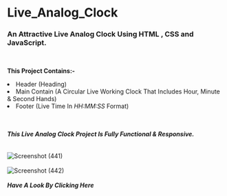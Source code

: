 # Live_Analog_Clock
<h3><b>An Attractive Live Analog Clock Using HTML , CSS and JavaScript.</b></h3>
<br>

<b>This Project Contains:-</b>

<li>Header (Heading)</li>
<li>Main Contain (A Circular Live Working Clock That Includes Hour, Minute & Second Hands)</li>
<li>Footer (Live Time In <i>HH:MM:SS</i> Format)</li>
<br><br>

<b><i>This Live Analog Clock Project Is Fully Functional & Responsive.</i></b> 
<br><br><br>
![Screenshot (441)](https://user-images.githubusercontent.com/85762282/158080724-d66a96dc-a2ef-4c49-b7f1-74c85d9fef2d.png)
<br><br>
![Screenshot (442)](https://user-images.githubusercontent.com/85762282/158080726-c6096459-a4e6-4d9a-8742-6424677d4e52.png)
<br><br>
<a href="https://kanha412.github.io/Live_Analog_Clock" target="_blank" style="text-decoration:none;"><i><b>Have A Look By Clicking Here</b></i></a>
